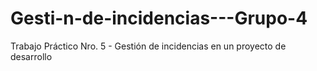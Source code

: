 # Gesti-n-de-incidencias---Grupo-4
Trabajo Práctico Nro. 5 - Gestión de incidencias en un proyecto de desarrollo
